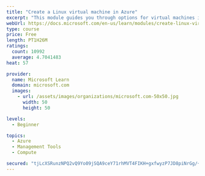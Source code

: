 ```yaml
---
title: "Create a Linux virtual machine in Azure"
excerpt: "This module guides you through options for virtual machines in Azure, creating and connecting a Linux virtual machine, and configuring your network settings."
webUrl: https://docs.microsoft.com/en-us/learn/modules/create-linux-virtual-machine-in-azure/
type: course
price: Free
length: PT1H26M
ratings:
  count: 10992
  average: 4.7041483
heat: 57

provider:
  name: Microsoft Learn
  domain: microsoft.com
  images:
    - url: /assets/images/organizations/microsoft.com-50x50.jpg
      width: 50
      height: 50

levels:
  - Beginner

topics:
  - Azure
  - Management Tools
  - Compute

secured: "tjLcXSRunzNPQ2vQ9Yo09jSQA9ceY71rhMVT4FIKH+gxfwyzP7JD8piNrGg/+1dFdxAQoqQOTcR4JcWkBGyX/P9RvNfqFOGnRf5JppdQQyAeSIllGiQii0ztKiWiCkS+7jQRVCUcbLFPZ0KSKQGbAMe79TduI9dADnofs4JivY0XLy9RV12bAb5G64iai40BtARNTR+ytLaqYBgUlM2hwdN5SVtgnZ7dCJ4db1J/rT42jWHSGGAT2WNd075bOg4uKAvAwMVJTooT8jToShq3qodCdYeOvlfLNUnvCIWAx/QD5iCwqvxsGGwjS6ohfMxhOPWaj33tbcfVS7mqhhSUScJ2Q9fD6Rid6+nUqpNfKwg2ONz/3jasq7x9Enks9VDDCdqkx4J2+qu3/A62iip+xtJhdCvi1vtn6u+Xu9n5uDc=;Hr/GB3yg/N2Kneo3pu+08Q=="
---
```


